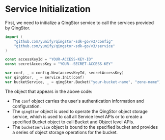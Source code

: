# Service Initialization

First, we need to initialize a QingStor service to call the services provided by QingStor.

```go
import (
	"github.com/yunify/qingstor-sdk-go/v3/config"
	"github.com/yunify/qingstor-sdk-go/v3/service"
)

const accessKeyId = "YOUR-ACCESS-KEY-ID"
const secretAccessKey = "YOUR--SECRET-ACCESS-KEY"

var conf, _ = config.New(accessKeyId, secretAccessKey)
var qingStor, _ = service.Init(conf)
var bucketService, _ = qingStor.Bucket("your-bucket-name", "zone-name")
```

The object that appears in the above code:
- The `conf` object carries the user's authentication information and configuration.
- The `qingStor` object is used to operate the QingStor object storage service, which is used to call all Service level APIs or to create a specified Bucket object to call Bucket and Object level APIs.
- The `bucketService` object is bound to the specified bucket and provides a series of object storage operations for the bucket.